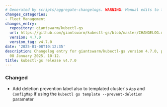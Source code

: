 ```yaml
---
# Generated by scripts/aggregate-changelogs. WARNING: Manual edits to this files will be overwritten.
changes_categories:
- Fleet Management
changes_entry:
  repository: giantswarm/kubectl-gs
  url: https://github.com/giantswarm/kubectl-gs/blob/master/CHANGELOG.md#470---2025-01-08
  version: 4.7.0
  version_tag: v4.7.0
date: '2025-01-08T10:12:35'
description: Changelog entry for giantswarm/kubectl-gs version 4.7.0, published on
  08 January 2025, 10:12.
title: kubectl-gs release v4.7.0
---
```


### Changed
- Add deletion prevention label also to templated cluster's `App` and `ConfigMap` if using the `kubectl gs template --prevent-deletion` parameter
